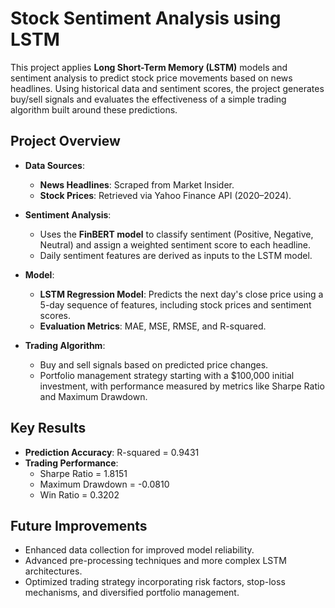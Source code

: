 # Stock Sentiment Analysis using LSTM

This project applies **Long Short-Term Memory (LSTM)** models and sentiment analysis to predict stock price movements based on news headlines. Using historical data and sentiment scores, the project generates buy/sell signals and evaluates the effectiveness of a simple trading algorithm built around these predictions.

## Project Overview

- **Data Sources**: 
  - **News Headlines**: Scraped from Market Insider.
  - **Stock Prices**: Retrieved via Yahoo Finance API (2020–2024).

- **Sentiment Analysis**: 
  - Uses the **FinBERT model** to classify sentiment (Positive, Negative, Neutral) and assign a weighted sentiment score to each headline.
  - Daily sentiment features are derived as inputs to the LSTM model.

- **Model**:
  - **LSTM Regression Model**: Predicts the next day's close price using a 5-day sequence of features, including stock prices and sentiment scores.
  - **Evaluation Metrics**: MAE, MSE, RMSE, and R-squared.

- **Trading Algorithm**:
  - Buy and sell signals based on predicted price changes.
  - Portfolio management strategy starting with a $100,000 initial investment, with performance measured by metrics like Sharpe Ratio and Maximum Drawdown.

## Key Results

- **Prediction Accuracy**: R-squared = 0.9431
- **Trading Performance**: 
  - Sharpe Ratio = 1.8151
  - Maximum Drawdown = -0.0810
  - Win Ratio = 0.3202

## Future Improvements

- Enhanced data collection for improved model reliability.
- Advanced pre-processing techniques and more complex LSTM architectures.
- Optimized trading strategy incorporating risk factors, stop-loss mechanisms, and diversified portfolio management.

